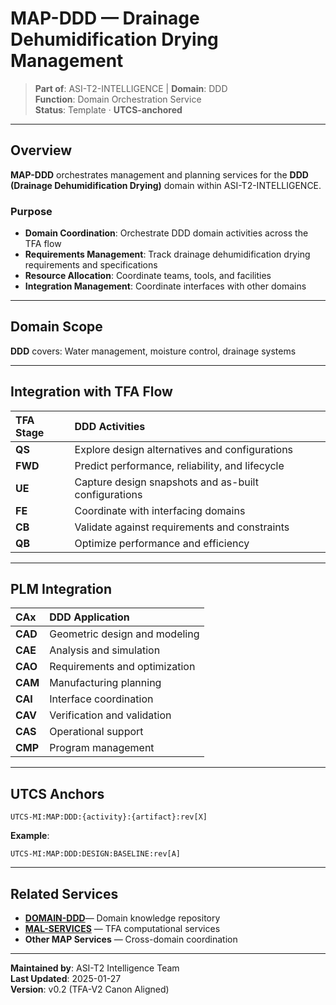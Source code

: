 # MAP-DDD — Drainage Dehumidification Drying Management

> **Part of**: ASI-T2-INTELLIGENCE | **Domain**: DDD  
> **Function**: Domain Orchestration Service  
> **Status**: Template · **UTCS-anchored**

---

## Overview

**MAP-DDD** orchestrates management and planning services for the **DDD (Drainage Dehumidification Drying)** domain within ASI-T2-INTELLIGENCE.

### Purpose

- **Domain Coordination**: Orchestrate DDD domain activities across the TFA flow
- **Requirements Management**: Track drainage dehumidification drying requirements and specifications
- **Resource Allocation**: Coordinate teams, tools, and facilities
- **Integration Management**: Coordinate interfaces with other domains

---

## Domain Scope

**DDD** covers:
Water management, moisture control, drainage systems

---

## Integration with TFA Flow

| TFA Stage | DDD Activities |
| :--- | :--- |
| **QS** | Explore design alternatives and configurations |
| **FWD** | Predict performance, reliability, and lifecycle |
| **UE** | Capture design snapshots and as-built configurations |
| **FE** | Coordinate with interfacing domains |
| **CB** | Validate against requirements and constraints |
| **QB** | Optimize performance and efficiency |

---

## PLM Integration

| CAx | DDD Application |
| :--- | :--- |
| **CAD** | Geometric design and modeling |
| **CAE** | Analysis and simulation |
| **CAO** | Requirements and optimization |
| **CAM** | Manufacturing planning |
| **CAI** | Interface coordination |
| **CAV** | Verification and validation |
| **CAS** | Operational support |
| **CMP** | Program management |

---

## UTCS Anchors

```
UTCS-MI:MAP:DDD:{activity}:{artifact}:rev[X]
```

**Example**:
```
UTCS-MI:MAP:DDD:DESIGN:BASELINE:rev[A]
```

---

## Related Services

- **[DOMAIN-DDD](../../DOMAINS/DDD-Drainage-Dehumidification-Drying/)**— Domain knowledge repository
- **[MAL-SERVICES](../../MAL-SERVICES/)** — TFA computational services
- **Other MAP Services** — Cross-domain coordination

---

**Maintained by**: ASI-T2 Intelligence Team  
**Last Updated**: 2025-01-27  
**Version**: v0.2 (TFA-V2 Canon Aligned)
